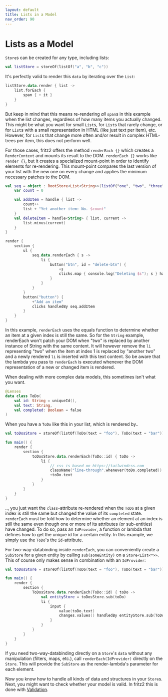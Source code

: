 ```yaml
---
layout: default
title: Lists in a Model
nav_order: 90
---
```

# Lists as a Model

`Store`s can be created for any type, including lists:

```kotlin
val listStore = storeOf(listOf("a", "b", "c"))
```

It's perfectly valid to render this `data` by iterating over the `List`:

```kotlin
listStore.data.render { list ->
    list.forEach {
        span { + it }
    }
}
```

But keep in mind that this means re-rendering *all* `span`s in this example when the list changes, regardless of how many items you actually changed. This might be what you want for small `List`s, 
for `List`s that rarely change, or for `List`s with a small representation in HTML (like just text per item), etc. However, for `List`s that change more often and/or result in complex HTML-trees per item, this does not perform well.

For those cases, fritz2 offers the method `renderEach {}` which creates a `RenderContext` and mounts its result to the DOM. 
`renderEach {}` works like `render {}`, but it creates a specialized mount-point in order to 
identify elements for re-rendering. This mount-point compares the last version of your list with the 
new one on every change and applies the minimum necessary patches to the DOM.

```kotlin
val seq = object : RootStore<List<String>>(listOf("one", "two", "three")) {
    var count = 0

    val addItem = handle { list ->
        count++
        list + "Yet another item: No. $count"
    }
    val deleteItem = handle<String> { list, current ->
        list.minus(current)
    }
}

render {
    section {
        ul {
            seq.data.renderEach { s ->
                li {
                    button("btn", id = "delete-btn") {
                        +s
                        clicks.map { console.log("Deleting $s"); s } handledBy seq.deleteItem
                    }
                }
            }
        }
        button("button") {
            +"Add an item"
            clicks handledBy seq.addItem
        }
    }
}
```

In this example, `renderEach` uses the equals function to determine whether an item at a given index is still the same. So for the `String` example, renderEach won't patch your DOM when "two" is replaced by another instance of String with the same content. It will however remove the `li` representing "two" when the item at index 1 is replaced by "another two" and a newly rendered `li` is inserted with this text content. So be aware that the lambda you pass to `renderEach` is executed whenever the DOM representation of a new or changed item is rendered.

When dealing with more complex data models, this sometimes isn't what you want. 

```kotlin
@Lenses
data class ToDo(
    val id: String = uniqueId(),
    val text: String,
    val completed: Boolean = false
)
```
When you have a `ToDo` like this in your list, which is rendered by..

```kotlin
val toDosStore = storeOf(listOf(ToDo(text = "foo"), ToDo(text = "bar")))

fun main() {
    render {
        section {
            toDosStore.data.renderEach(ToDo::id) { toDo ->
                li {
                    // css is based on https://tailwindcss.com
                    className("line-through".whenever(toDo.completed))
                    +toDo.text
                }
            }
        }
    }
}
```
.., you just want the `class`-attribute re-rendered when the `ToDo` at a given index is still the same but changed the value of its `completed` state. `renderEach` must be told how to determine whether an element at an index is still the same even though one or more of its attributes (or sub-entities) have changed. To do so, pass an `IdProvider`, a function or lambda that defines how to get the unique id for a certain entity. In this example, we simply use the `ToDo`'s the `id`-attribute. 

For two-way-databinding inside `renderEach`, you can conveniently create a `SubStore` for a given entity by calling `sub(someEntity)` on a `Store<List<*>>`. This of course only makes sense in combination with an `IdProvider`:

```kotlin
val toDosStore = storeOf(listOf(ToDo(text = "foo"), ToDo(text = "bar")))

fun main() {
    render {
        section {
            ToDosStore.data.renderEach(ToDo::id) { toDo ->
                val entityStore = toDosStore.sub(toDo)
                li {
                    input {
                        value(toDo.text)
                        changes.values() handledBy entityStore.sub(ToDo.text).update
                    }
                }
            }
        }
    }
}
```

If you need two-way-databinding directly on a `Store`'s `data` without any manipulation (filters, maps, etc.), call `renderEach(IdProvider)` directly on the `Store`. This will provide the `SubStore` as the render-lambda's parameter for each element.

Now you know how to handle all kinds of data and structures in your `Store`s. 
Next, you might want to check whether your model is valid. In fritz2 this is done with [Validation](Validation.html).

